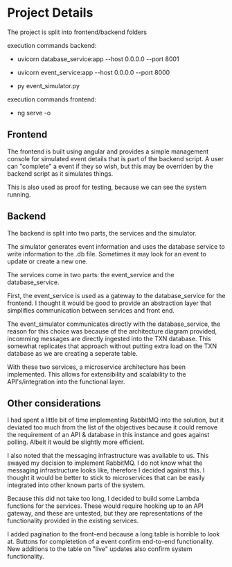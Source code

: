 # Project Details

The project is split into frontend/backend folders

execution commands backend: 

- uvicorn database_service:app --host 0.0.0.0 --port 8001

- uvicorn event_service:app --host 0.0.0.0 --port 8000

- py event_simulator.py

execution commands frontend:

- ng serve -o

## Frontend
The frontend is built using angular and provides a simple management console for simulated event details that is part of the backend script. A user can "complete" a event if they so wish, but this may be overriden by the backend script as it simulates things.

This is also used as proof for testing, because we can see the system running.

## Backend

The backend is split into two parts, the services and the simulator.

The simulator generates event information and uses the database service to write information to the .db file. Sometimes it may look for an event to update or create a new one.

The services come in two parts: the event_service and the database_service.

First, the event_service is used as a gateway to the database_service for the frontend. I thought it would be good to provide an abstraction layer that simplifies communication between services and front end.

The event_simulator communicates directly with the database_service, the reason for this choice was because of the architecture diagram provided, incomming messages are directly ingested into the TXN database. This somewhat replicates that approach without putting extra load on the TXN database as we are creating a seperate table.

With these two services, a microservice architecture has been implemented. This allows for extensibility and scalability to the API's/integration into the functional layer.

## Other considerations

I had spent a little bit of time implementing RabbitMQ into the solution, but it deviated too much from the list of the objectives because it could remove the requirement of an API & database in this instance and goes against polling. Albeit it would be slightly more efficient.

I also noted that the messaging infrastructure was available to us. This swayed my decision to implement RabbitMQ. I do not know what the messaging infrastructure looks like, therefore I decided against this. I thought it would be better to stick to microservices that can be easily integrated into other known parts of the system.

Because this did not take too long, I decided to build some Lambda functions for the services. These would require hooking up to an API gateway, and these are untested, but they are representations of the functionality provided in the existing services.

I added pagination to the front-end because a long table is horrible to look at. Buttons for completetion of a event confirm end-to-end functionality. New additions to the table on "live" updates also confirm system functionality.



